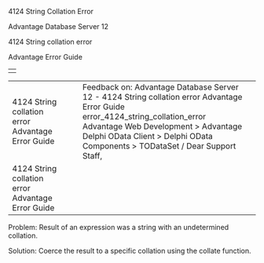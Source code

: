 4124 String Collation Error




Advantage Database Server 12  

4124 String collation error

Advantage Error Guide

|  |
| --- |
|  |

|  |  |  |  |  |
| --- | --- | --- | --- | --- |
| 4124 String collation error  Advantage Error Guide |  |  | Feedback on: Advantage Database Server 12 - 4124 String collation error Advantage Error Guide error\_4124\_string\_collation\_error Advantage Web Development > Advantage Delphi OData Client > Delphi OData Components > TODataSet / Dear Support Staff, |  |
| 4124 String collation error  Advantage Error Guide |  |  |  |  |

Problem: Result of an expression was a string with an undetermined collation.

Solution: Coerce the result to a specific collation using the collate function.